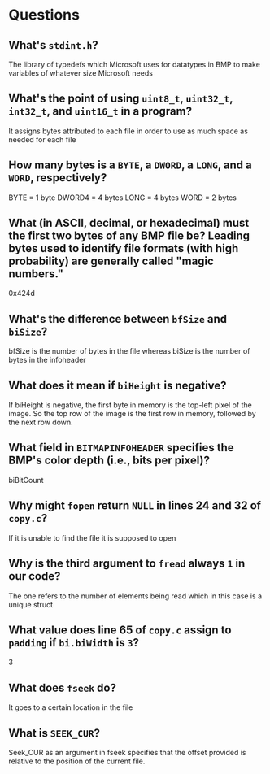 # Questions

## What's `stdint.h`?

The library of typedefs which Microsoft uses for datatypes in BMP to make variables of whatever size Microsoft needs

## What's the point of using `uint8_t`, `uint32_t`, `int32_t`, and `uint16_t` in a program?

It assigns bytes attributed to each file in order to use as much space as needed for each file

## How many bytes is a `BYTE`, a `DWORD`, a `LONG`, and a `WORD`, respectively?

BYTE = 1 byte
DWORD4 = 4 bytes
LONG = 4 bytes
WORD = 2 bytes

## What (in ASCII, decimal, or hexadecimal) must the first two bytes of any BMP file be? Leading bytes used to identify file formats (with high probability) are generally called "magic numbers."

0x424d

## What's the difference between `bfSize` and `biSize`?

bfSize is the number of bytes in the file whereas biSize is the number of bytes in the infoheader

## What does it mean if `biHeight` is negative?

If biHeight is negative, the first byte in memory is the top-left pixel of the image. So the top row of the image is the first row in memory, followed by the next row down.


## What field in `BITMAPINFOHEADER` specifies the BMP's color depth (i.e., bits per pixel)?

biBitCount

## Why might `fopen` return `NULL` in lines 24 and 32 of `copy.c`?

If it is unable to find the file it is supposed to open

## Why is the third argument to `fread` always `1` in our code?

The one refers to the number of elements being read which in this case is a unique struct

## What value does line 65 of `copy.c` assign to `padding` if `bi.biWidth` is `3`?

3

## What does `fseek` do?

It goes to a certain location in the file

## What is `SEEK_CUR`?

Seek_CUR as an argument in fseek specifies that the offset provided is relative to the position of the current file.

